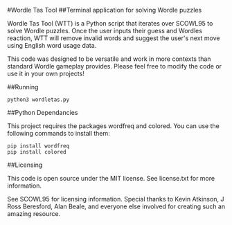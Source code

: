 #Wordle Tas Tool
##Terminal application for solving Wordle puzzles

Wordle Tas Tool (WTT) is a Python script that iterates over SCOWL95 to solve Wordle puzzles.
Once the user inputs their guess and Wordles reaction, WTT will remove invalid words and
suggest the user's next move using English word usage data.

This code was designed to be versatile and work in more contexts than standard Wordle
gameplay provides. Please feel free to modify the code or use it in your own projects!

##Running

`python3 wordletas.py`

##Python Dependancies

This project requires the packages wordfreq and colored. You can use the following commands
to install them:
```
pip install wordfreq
pip install colored
```

##Licensing

This code is open source under the MIT license. See license.txt for more information.

See SCOWL95 for licensing information. Special thanks to Kevin Atkinson, J Ross Beresford, 
Alan Beale, and everyone else involved for creating such an amazing resource.